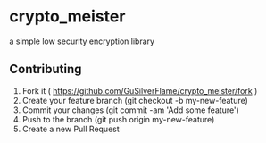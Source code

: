 # crypto_meister

a simple low security encryption library

## Contributing

1. Fork it ( https://github.com/GuSilverFlame/crypto_meister/fork )
2. Create your feature branch (git checkout -b my-new-feature)
3. Commit your changes (git commit -am 'Add some feature')
4. Push to the branch (git push origin my-new-feature)
5. Create a new Pull Request
